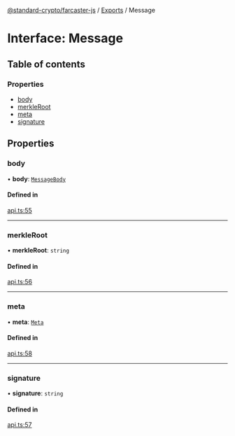 [@standard-crypto/farcaster-js](../README.md) / [Exports](../modules.md) / Message

# Interface: Message

## Table of contents

### Properties

- [body](Message.md#body)
- [merkleRoot](Message.md#merkleroot)
- [meta](Message.md#meta)
- [signature](Message.md#signature)

## Properties

### body

• **body**: [`MessageBody`](MessageBody.md)

#### Defined in

[api.ts:55](https://github.com/kn/farcaster-js/blob/main/src/api.ts#L55)

___

### merkleRoot

• **merkleRoot**: `string`

#### Defined in

[api.ts:56](https://github.com/kn/farcaster-js/blob/main/src/api.ts#L56)

___

### meta

• **meta**: [`Meta`](Meta.md)

#### Defined in

[api.ts:58](https://github.com/kn/farcaster-js/blob/main/src/api.ts#L58)

___

### signature

• **signature**: `string`

#### Defined in

[api.ts:57](https://github.com/kn/farcaster-js/blob/main/src/api.ts#L57)
